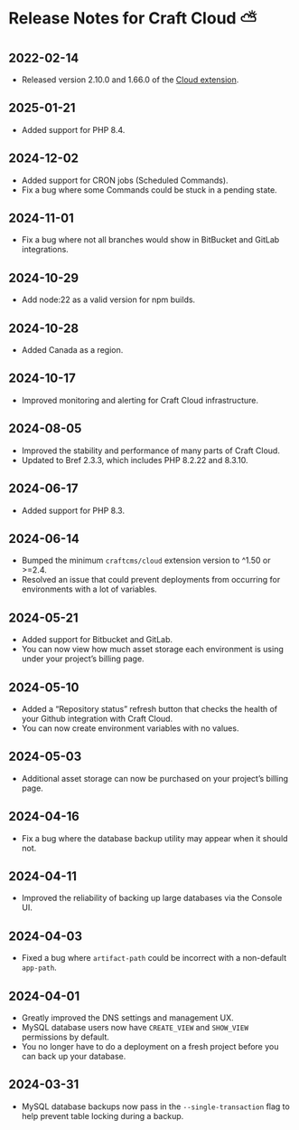# Release Notes for Craft Cloud  ⛅️

## 2022-02-14

- Released version 2.10.0 and 1.66.0 of the [Cloud extension](https://github.com/craftcms/cloud-extension-yii2/releases).

## 2025-01-21

- Added support for PHP 8.4.

## 2024-12-02

- Added support for CRON jobs (Scheduled Commands).
- Fix a bug where some Commands could be stuck in a pending state.

## 2024-11-01

- Fix a bug where not all branches would show in BitBucket and GitLab integrations.

## 2024-10-29

- Add node:22 as a valid version for npm builds.

## 2024-10-28

- Added Canada as a region.

## 2024-10-17

- Improved monitoring and alerting for Craft Cloud infrastructure.

## 2024-08-05

- Improved the stability and performance of many parts of Craft Cloud.
- Updated to Bref 2.3.3, which includes PHP 8.2.22 and 8.3.10. 

## 2024-06-17

- Added support for PHP 8.3.

## 2024-06-14

- Bumped the minimum `craftcms/cloud` extension version to ^1.50 or >=2.4.
- Resolved an issue that could prevent deployments from occurring for environments with a lot of variables.

## 2024-05-21

- Added support for Bitbucket and GitLab.
- You can now view how much asset storage each environment is using under your project’s billing page.

## 2024-05-10

- Added a “Repository status” refresh button that checks the health of your Github integration with Craft Cloud.
- You can now create environment variables with no values.

## 2024-05-03

- Additional asset storage can now be purchased on your project’s billing page.

## 2024-04-16

- Fix a bug where the database backup utility may appear when it should not.

## 2024-04-11

- Improved the reliability of backing up large databases via the Console UI.

## 2024-04-03

- Fixed a bug where `artifact-path` could be incorrect with a non-default `app-path`.

## 2024-04-01

- Greatly improved the DNS settings and management UX. 
- MySQL database users now have `CREATE_VIEW` and `SHOW_VIEW` permissions by default.
- You no longer have to do a deployment on a fresh project before you can back up your database.

## 2024-03-31

- MySQL database backups now pass in the `--single-transaction` flag to help prevent table locking during a backup. 
